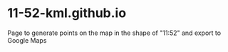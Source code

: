 # 11-52-kml.github.io
Page to generate points on the map in the shape of "11:52" and export to Google Maps
